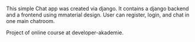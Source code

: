 This simple Chat app was created via django. It contains a django backend and a frontend using mmaterial design. User can register, login, and chat in one main chatroom.

Project of online course at developer-akademie.
